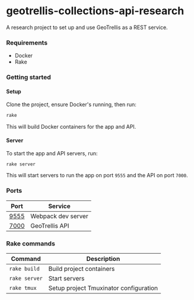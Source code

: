 # geotrellis-collections-api-research

A research project to set up and use GeoTrellis as a REST service.

### Requirements

* Docker
* Rake

### Getting started

#### Setup

Clone the project, ensure Docker's running, then run:

```sh
rake
```

This will build Docker containers for the app and API.

#### Server

To start the app and API servers, run:

```
rake server
```

This will start servers to run the app on port `9555` and the API on port `7000`.

### Ports

| Port | Service |
| --- | --- |
| [9555](http://localhost:9555) | Webpack dev server |
| [7000](http://localhost:7000) | GeoTrellis API |

### Rake commands

| Command | Description |
| --- | --- |
| `rake build` | Build project containers |
| `rake server` | Start servers |
| `rake tmux` | Setup project Tmuxinator configuration |
